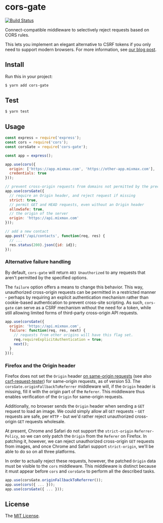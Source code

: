 cors-gate
=========

[![Build Status](https://travis-ci.org/mixmaxhq/cors-gate.svg?branch=master)](https://travis-ci.org/mixmaxhq/cors-gate)

Connect-compatible middleware to selectively reject requests based on CORS rules.

This lets you implement an elegant alternative to CSRF tokens if you only need to support
modern browsers. For more information, see [our blog post](https://mixmax.com/blog/modern-csrf).

Install
-------

Run this in your project:

```sh
$ yarn add cors-gate
```

Test
----

```sh
$ yarn test
```

Usage
-----

```js
const express = require('express');
const cors = require('cors');
const corsGate = require('cors-gate');

const app = express();

app.use(cors({
  origin: ['https://app.mixmax.com', 'https://other-app.mixmax.com'],
  credentials: true
}));

// prevent cross-origin requests from domains not permitted by the preceeding cors rules
app.use(corsGate({
  // require an Origin header, and reject request if missing
  strict: true,
  // permit GET and HEAD requests, even without an Origin header
  allowSafe: true,
  // the origin of the server
  origin: 'https://api.mixmax.com'
}));

// add a new contact
app.post('/api/contacts', function(req, res) {
  // ...
  res.status(200).json({id: id});
});
```

### Alternative failure handling

By default, `cors-gate` will return `403 Unauthorized` to any requests that aren't permitted by the specified options.

The `failure` option offers a means to change this behavior. This way, unauthorized cross-origin requests can be permitted in a restricted manner - perhaps by requiring an explicit authentication mechanism rather than cookie-based authentication to prevent cross-site scripting. As such, `cors-gate` can serve as a CSRF mechanism without the need for a token, while still allowing limited forms of third-party cross-origin API requests.

```js
app.use(corsGate({
  origin: 'https://api.mixmax.com',
  failure: function(req, res, next) {
    // requests from other origins will have this flag set.
    req.requireExplicitAuthentication = true;
    next();
  }
}));
```

### Firefox and the Origin header

Firefox does not set the `Origin` header [on same-origin requests](http://stackoverflow.com/a/15514049/495611) (see also [csrf-request-tester](https://github.com/mixmaxhq/csrf-request-tester)) for same-origin requests, as of version 53. The `corsGate.originFallbackToReferrer` middleware will, if the `Origin` header is missing, fill it with the origin part of the `Referer`. This middleware thus enables verification of the `Origin` for same-origin requests.

Additionally, no browser sends the `Origin` header when sending a `GET` request to load an image. We could simply allow all `GET` requests - `GET` requests are safe, per `HTTP` - but we'd rather reject unauthorized cross-origin `GET` requests wholesale.

At present, Chrome and Safari do not support the `strict-origin` `Referrer-Policy`, so we can only patch the `Origin` from the `Referer` on Firefox. In patching it, however, we can reject unauthorized cross-origin `GET` requests from images, and once Chrome and Safari support `strict-origin`, we'll be able to do so on all three platforms.

In order to actually reject these requests, however, the patched `Origin` data must be visible to the `cors` middleware. This middleware is distinct because it must appear before `cors` and `corsGate` to perform all the described tasks.

```js
app.use(corsGate.originFallbackToReferrer());
app.use(cors({ ... }));
app.use(corsGate({ ... }));
```

License
-------

The [MIT License](https://github.com/mixmaxhq/cors-gate/blob/master/LICENSE).
